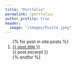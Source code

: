 ```yaml
---
title: "Portfolio"
permalink: /portfolio/
author_profile: true
header:
  image: "/images/Puzzle.jpeg"
---
```

<ol>
  {% for post in site.posts %}
    <li>
      <a href="{{ post.url }}">{{ post.title }}</a>
      <br>{{ post.excerpt }}
    </li>
  {% endfor %}
</ol>
